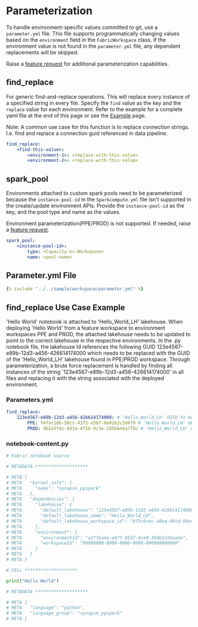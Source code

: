 # Parameterization

To handle environment-specific values committed to git, use a `parameter.yml` file. This file supports programmatically changing values based on the `environment` field in the `FabricWorkspace` class. If the environment value is not found in the `parameter.yml` file, any dependent replacements will be skipped.

Raise a [feature request](https://github.com/microsoft/fabric-cicd/issues/new?template=2-feature.yml) for additional parameterization capabilities.

## find_replace

For generic find-and-replace operations. This will replace every instance of a specified string in every file. Specify the `find` value as the key and the `replace` value for each environment. Refer to the example for a complete yaml file at the end of this page or see the [Example](example.md) page.

Note: A common use case for this function is to replace connection strings. I.e. find and replace a connection guid referenced in data pipeline.

```yaml
find_replace:
    <find-this-value>:
        <environment-1>: <replace-with-this-value>
        <environment-2>: <replace-with-this-value>
```

## spark_pool

Environments attached to custom spark pools need to be parameterized because the `instance-pool-id` in the `Sparkcompute.yml` file isn't supported in the create/update environment APIs. Provide the `instance-pool-id` as the key, and the pool type and name as the values.

Environment parameterization(PPE/PROD) is not supported. If needed, raise a [feature request](https://github.com/microsoft/fabric-cicd/issues/new?template=2-feature.yml).

```yaml
spark_pool:
    <instance-pool-id>:
        type: <Capacity-or-Workspace>
        name: <pool-name>
```

## Parameter.yml File

<!--prettier-ignore-->
```yml
{% include "../../sample/workspace/parameter.yml" %}
```

## find_replace Use Case Example

'Hello World' notebook is attached to 'Hello_World_LH' lakehouse. When deploying 'Hello World' from a feature workspace to environment workspaces PPE and PROD, the attached lakehouse needs to be updated to point to the correct lakehouse in the respective environments. In the .py notebook file, the lakehouse Id references the following GUID 123e4567-e89b-12d3-a456-426614174000 which needs to be replaced with the GUID of the 'Hello_World_LH' lakehouse found in PPE/PROD workspace. Through parameterization, a brute force replacement is handled by finding all instances of the string '123e4567-e89b-12d3-a456-426614174000' in all files and replacing it with the string associated with the deployed environment.

### Parameters.yml

```yaml
find_replace:
    123e4567-e89b-12d3-a456-426614174000: # 'Hello_World_LH' GUID to be replaced
        PPE: f47ac10b-58cc-4372-a567-0e02b2c3d479 # 'Hello_World_LH' GUID in PPE
        PROD: 9b2e5f4c-8d3a-4f1b-9c3e-2d5b6e4a7f8c # 'Hello_World_LH' GUID in PROD
```

### notebook-content.py

```python
# Fabric notebook source

# METADATA ********************

# META {
# META   "kernel_info": {
# META     "name": "synapse_pyspark"
# META   },
# META   "dependencies": {
# META     "lakehouse": {
# META       "default_lakehouse": "123e4567-e89b-12d3-a456-426614174000",
# META       "default_lakehouse_name": "Hello_World_LH",
# META       "default_lakehouse_workspace_id": "8f5c0cec-a8ea-48cd-9da4-871dc2642f4c"
# META     },
# META     "environment": {
# META       "environmentId": "a277ea4a-e87f-8537-4ce0-39db11d4aade",
# META       "workspaceId": "00000000-0000-0000-0000-000000000000"
# META     }
# META   }
# META }

# CELL ********************

print("Hello World")

# METADATA ********************

# META {
# META   "language": "python",
# META   "language_group": "synapse_pyspark"
# META }
```

